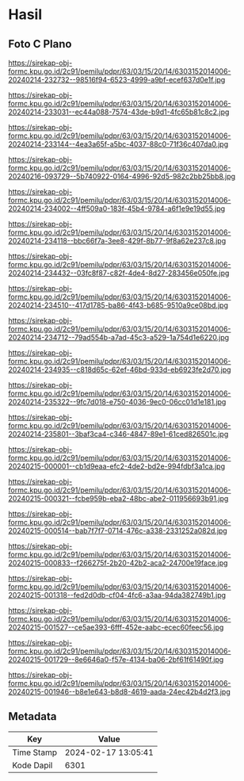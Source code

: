 # Hasil

## Foto C Plano

https://sirekap-obj-formc.kpu.go.id/2c91/pemilu/pdpr/63/03/15/20/14/6303152014006-20240214-232732--98516f94-6523-4999-a9bf-ecef637d0e1f.jpg

https://sirekap-obj-formc.kpu.go.id/2c91/pemilu/pdpr/63/03/15/20/14/6303152014006-20240214-233031--ec44a088-7574-43de-b9d1-4fc65b81c8c2.jpg

https://sirekap-obj-formc.kpu.go.id/2c91/pemilu/pdpr/63/03/15/20/14/6303152014006-20240214-233144--4ea3a65f-a5bc-4037-88c0-71f36c407da0.jpg

https://sirekap-obj-formc.kpu.go.id/2c91/pemilu/pdpr/63/03/15/20/14/6303152014006-20240216-093729--5b740922-0164-4996-92d5-982c2bb25bb8.jpg

https://sirekap-obj-formc.kpu.go.id/2c91/pemilu/pdpr/63/03/15/20/14/6303152014006-20240214-234002--4ff509a0-183f-45b4-9784-a6f1e9e19d55.jpg

https://sirekap-obj-formc.kpu.go.id/2c91/pemilu/pdpr/63/03/15/20/14/6303152014006-20240214-234118--bbc66f7a-3ee8-429f-8b77-9f8a62e237c8.jpg

https://sirekap-obj-formc.kpu.go.id/2c91/pemilu/pdpr/63/03/15/20/14/6303152014006-20240214-234432--03fc8f87-c82f-4de4-8d27-283456e050fe.jpg

https://sirekap-obj-formc.kpu.go.id/2c91/pemilu/pdpr/63/03/15/20/14/6303152014006-20240214-234510--417d1785-ba86-4f43-b685-9510a9ce08bd.jpg

https://sirekap-obj-formc.kpu.go.id/2c91/pemilu/pdpr/63/03/15/20/14/6303152014006-20240214-234712--79ad554b-a7ad-45c3-a529-1a754d1e6220.jpg

https://sirekap-obj-formc.kpu.go.id/2c91/pemilu/pdpr/63/03/15/20/14/6303152014006-20240214-234935--c818d65c-62ef-46bd-933d-eb6923fe2d70.jpg

https://sirekap-obj-formc.kpu.go.id/2c91/pemilu/pdpr/63/03/15/20/14/6303152014006-20240214-235322--9fc7d018-e750-4036-9ec0-06cc01d1e181.jpg

https://sirekap-obj-formc.kpu.go.id/2c91/pemilu/pdpr/63/03/15/20/14/6303152014006-20240214-235801--3baf3ca4-c346-4847-89e1-61ced826501c.jpg

https://sirekap-obj-formc.kpu.go.id/2c91/pemilu/pdpr/63/03/15/20/14/6303152014006-20240215-000001--cb1d9eaa-efc2-4de2-bd2e-994fdbf3a1ca.jpg

https://sirekap-obj-formc.kpu.go.id/2c91/pemilu/pdpr/63/03/15/20/14/6303152014006-20240215-000321--fcbe959b-eba2-48bc-abe2-011956693b91.jpg

https://sirekap-obj-formc.kpu.go.id/2c91/pemilu/pdpr/63/03/15/20/14/6303152014006-20240215-000514--bab7f7f7-0714-476c-a338-2331252a082d.jpg

https://sirekap-obj-formc.kpu.go.id/2c91/pemilu/pdpr/63/03/15/20/14/6303152014006-20240215-000833--f266275f-2b20-42b2-aca2-24700e19face.jpg

https://sirekap-obj-formc.kpu.go.id/2c91/pemilu/pdpr/63/03/15/20/14/6303152014006-20240215-001318--fed2d0db-cf04-4fc6-a3aa-94da382749b1.jpg

https://sirekap-obj-formc.kpu.go.id/2c91/pemilu/pdpr/63/03/15/20/14/6303152014006-20240215-001527--ce5ae393-6fff-452e-aabc-ecec60feec56.jpg

https://sirekap-obj-formc.kpu.go.id/2c91/pemilu/pdpr/63/03/15/20/14/6303152014006-20240215-001729--8e6646a0-f57e-4134-ba06-2bf61f61490f.jpg

https://sirekap-obj-formc.kpu.go.id/2c91/pemilu/pdpr/63/03/15/20/14/6303152014006-20240215-001946--b8e1e643-b8d8-4619-aada-24ec42b4d2f3.jpg


## Metadata

| Key        | Value               |
| ---------- | ------------------- |
| Time Stamp | 2024-02-17 13:05:41 |
| Kode Dapil | 6301                |



